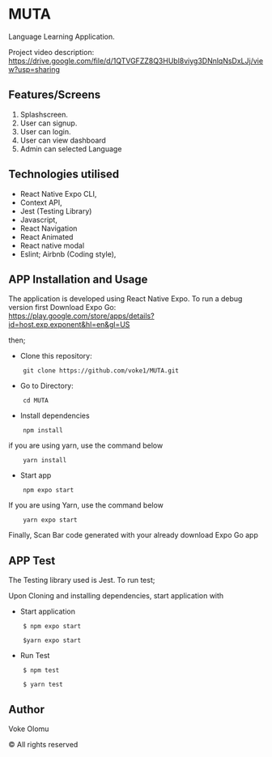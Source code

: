 # MUTA

 Language Learning Application.
 
 Project video description: https://drive.google.com/file/d/1QTVGFZZ8Q3HUbl8viyg3DNnlqNsDxLJj/view?usp=sharing

## Features/Screens

1. Splashscreen.
2. User can signup.
3. User can login.
4. User can view dashboard
5. Admin can selected Language


## Technologies utilised

- React Native Expo CLI,
- Context API,
- Jest (Testing Library)
- Javascript,
- React Navigation
- React Animated
- React native modal
- Eslint; Airbnb (Coding style),


## APP Installation and Usage

The application is developed using React Native Expo. To run a debug version first Download Expo Go: https://play.google.com/store/apps/details?id=host.exp.exponent&hl=en&gl=US 

then;

- Clone this repository:

```
    git clone https://github.com/voke1/MUTA.git
```
- Go to Directory:

```
    cd MUTA
```

- Install dependencies

```
    npm install
```
if you are using yarn, use the command below
```
    yarn install
```

- Start app

```
    npm expo start
```
If you are using Yarn, use the command below
```
    yarn expo start
```

Finally, Scan Bar code generated with your already download Expo Go app

## APP Test

The Testing library used is Jest. To run test;

Upon Cloning and installing dependencies, start application with

- Start application

```
    $ npm expo start
```

```
    $yarn expo start
```

- Run Test

```
    $ npm test
```

```
    $ yarn test
```

## Author

Voke Olomu

© All rights reserved
